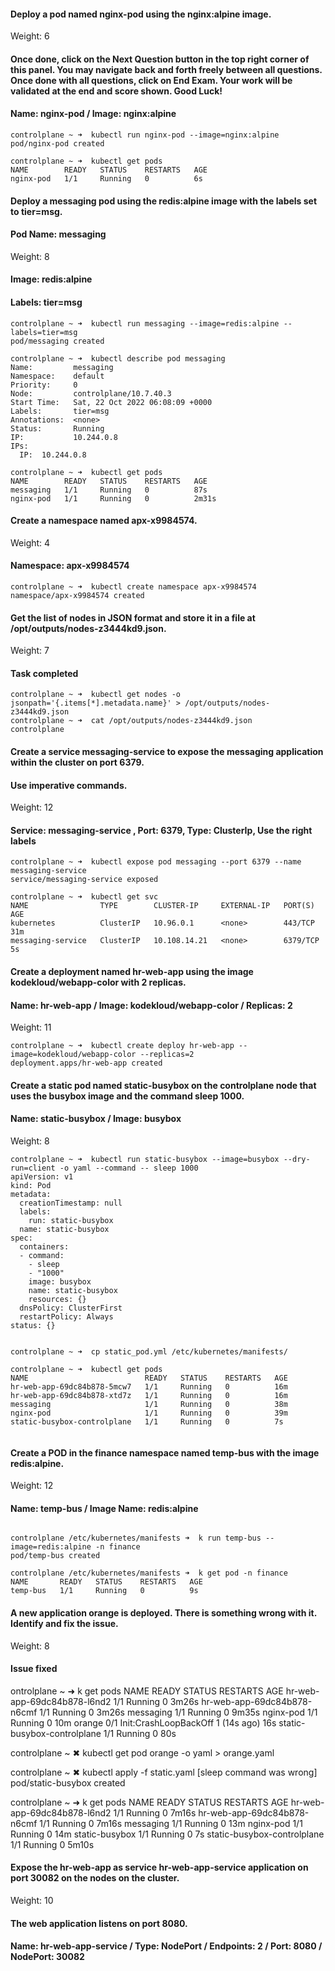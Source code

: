 #### Deploy a pod named nginx-pod using the nginx:alpine image.
Weight: 6

#### Once done, click on the Next Question button in the top right corner of this panel. You may navigate back and forth freely between all questions. Once done with all questions, click on End Exam. Your work will be validated at the end and score shown. Good Luck!

#### Name: nginx-pod / Image: nginx:alpine

``` 
controlplane ~ ➜  kubectl run nginx-pod --image=nginx:alpine
pod/nginx-pod created

controlplane ~ ➜  kubectl get pods
NAME        READY   STATUS    RESTARTS   AGE
nginx-pod   1/1     Running   0          6s

``` 

#### Deploy a messaging pod using the redis:alpine image with the labels set to tier=msg.

#### Pod Name: messaging
Weight: 8

#### Image: redis:alpine

#### Labels: tier=msg

``` 
controlplane ~ ➜  kubectl run messaging --image=redis:alpine --labels=tier=msg
pod/messaging created

controlplane ~ ➜  kubectl describe pod messaging 
Name:         messaging
Namespace:    default
Priority:     0
Node:         controlplane/10.7.40.3
Start Time:   Sat, 22 Oct 2022 06:08:09 +0000
Labels:       tier=msg
Annotations:  <none>
Status:       Running
IP:           10.244.0.8
IPs:
  IP:  10.244.0.8

controlplane ~ ➜  kubectl get pods
NAME        READY   STATUS    RESTARTS   AGE
messaging   1/1     Running   0          87s
nginx-pod   1/1     Running   0          2m31s
``` 

#### Create a namespace named apx-x9984574.

Weight: 4

#### Namespace: apx-x9984574

```
controlplane ~ ➜  kubectl create namespace apx-x9984574
namespace/apx-x9984574 created

```

#### Get the list of nodes in JSON format and store it in a file at /opt/outputs/nodes-z3444kd9.json.
Weight: 7
#### Task completed
```
controlplane ~ ➜  kubectl get nodes -o jsonpath='{.items[*].metadata.name}' > /opt/outputs/nodes-z3444kd9.json
controlplane ~ ➜  cat /opt/outputs/nodes-z3444kd9.json
controlplane
```


#### Create a service messaging-service to expose the messaging application within the cluster on port 6379.

#### Use imperative commands.

Weight: 12

#### Service: messaging-service , Port: 6379,  Type: ClusterIp,  Use the right labels

```
controlplane ~ ➜  kubectl expose pod messaging --port 6379 --name messaging-service
service/messaging-service exposed

controlplane ~ ➜  kubectl get svc
NAME                TYPE        CLUSTER-IP     EXTERNAL-IP   PORT(S)    AGE
kubernetes          ClusterIP   10.96.0.1      <none>        443/TCP    31m
messaging-service   ClusterIP   10.108.14.21   <none>        6379/TCP   5s
```


#### Create a deployment named hr-web-app using the image kodekloud/webapp-color with 2 replicas.

#### Name: hr-web-app /  Image: kodekloud/webapp-color /  Replicas: 2

Weight: 11

```
controlplane ~ ➜  kubectl create deploy hr-web-app --image=kodekloud/webapp-color --replicas=2
deployment.apps/hr-web-app created
```


#### Create a static pod named static-busybox on the controlplane node that uses the busybox image and the command sleep 1000.

#### Name: static-busybox /  Image: busybox

Weight: 8

```
controlplane ~ ➜  kubectl run static-busybox --image=busybox --dry-run=client -o yaml --command -- sleep 1000
apiVersion: v1
kind: Pod
metadata:
  creationTimestamp: null
  labels:
    run: static-busybox
  name: static-busybox
spec:
  containers:
  - command:
    - sleep
    - "1000"
    image: busybox
    name: static-busybox
    resources: {}
  dnsPolicy: ClusterFirst
  restartPolicy: Always
status: {}


controlplane ~ ➜  cp static_pod.yml /etc/kubernetes/manifests/

controlplane ~ ➜  kubectl get pods
NAME                          READY   STATUS    RESTARTS   AGE
hr-web-app-69dc84b878-5mcw7   1/1     Running   0          16m
hr-web-app-69dc84b878-xtd7z   1/1     Running   0          16m
messaging                     1/1     Running   0          38m
nginx-pod                     1/1     Running   0          39m
static-busybox-controlplane   1/1     Running   0          7s


``` 

#### Create a POD in the finance namespace named temp-bus with the image redis:alpine.
Weight: 12
#### Name: temp-bus / Image Name: redis:alpine

``` 

controlplane /etc/kubernetes/manifests ➜  k run temp-bus --image=redis:alpine -n finance 
pod/temp-bus created

controlplane /etc/kubernetes/manifests ➜  k get pod -n finance 
NAME       READY   STATUS    RESTARTS   AGE
temp-bus   1/1     Running   0          9s

``` 


#### A new application orange is deployed. There is something wrong with it. Identify and fix the issue.

Weight: 8

#### Issue fixed

ontrolplane ~ ➜  k get pods
NAME                          READY   STATUS                  RESTARTS      AGE
hr-web-app-69dc84b878-l6nd2   1/1     Running                 0             3m26s
hr-web-app-69dc84b878-n6cmf   1/1     Running                 0             3m26s
messaging                     1/1     Running                 0             9m35s
nginx-pod                     1/1     Running                 0             10m
orange                        0/1     Init:CrashLoopBackOff   1 (14s ago)   16s
static-busybox-controlplane   1/1     Running                 0             80s

controlplane ~ ✖ kubectl get pod orange -o yaml > orange.yaml

controlplane ~ ✖ kubectl apply -f static.yaml   [sleep command was wrong]
pod/static-busybox created

controlplane ~ ➜  k get pods
NAME                          READY   STATUS    RESTARTS   AGE
hr-web-app-69dc84b878-l6nd2   1/1     Running   0          7m16s
hr-web-app-69dc84b878-n6cmf   1/1     Running   0          7m16s
messaging                     1/1     Running   0          13m
nginx-pod                     1/1     Running   0          14m
static-busybox                1/1     Running   0          7s
static-busybox-controlplane   1/1     Running   0          5m10s



#### Expose the hr-web-app as service hr-web-app-service application on port 30082 on the nodes on the cluster.

Weight: 10

#### The web application listens on port 8080.

#### Name: hr-web-app-service / Type: NodePort /  Endpoints: 2 /  Port: 8080 / NodePort: 30082

``` 
